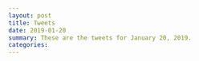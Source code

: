 ```yaml
---
layout: post
title: Tweets
date: 2019-01-20
summary: These are the tweets for January 20, 2019.
categories:
---
```


